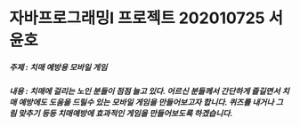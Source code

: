 # 자바프로그래밍I 프로젝트 202010725 서윤호
##### 주제 : 치매 예방용 모바일 게임
##### 내용 : 치매에 걸리는 노인 분들이 점점 늘고 있다. 어르신 분들께서 간단하게 즐길면서 치매 예방에도 도움을 드릴수 있는 모바일 게임을 만들어보고자 합니다. 퀴즈를 내거나 그림 맞추기 등등 치매예방에 효과적인 게임을 만들어보도록 하겠습니다.
